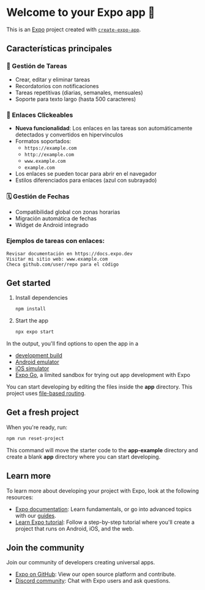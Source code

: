 # Welcome to your Expo app 👋

This is an [Expo](https://expo.dev) project created with [`create-expo-app`](https://www.npmjs.com/package/create-expo-app).

## Características principales

### 📝 Gestión de Tareas
- Crear, editar y eliminar tareas
- Recordatorios con notificaciones
- Tareas repetitivas (diarias, semanales, mensuales)
- Soporte para texto largo (hasta 500 caracteres)

### 🔗 Enlaces Clickeables
- **Nueva funcionalidad**: Los enlaces en las tareas son automáticamente detectados y convertidos en hipervínculos
- Formatos soportados:
  - `https://example.com`
  - `http://example.com`
  - `www.example.com`
  - `example.com`
- Los enlaces se pueden tocar para abrir en el navegador
- Estilos diferenciados para enlaces (azul con subrayado)

### 🗓️ Gestión de Fechas
- Compatibilidad global con zonas horarias
- Migración automática de fechas
- Widget de Android integrado

### Ejemplos de tareas con enlaces:
```
Revisar documentación en https://docs.expo.dev
Visitar mi sitio web: www.example.com
Checa github.com/user/repo para el código
```

## Get started

1. Install dependencies

   ```bash
   npm install
   ```

2. Start the app

   ```bash
   npx expo start
   ```

In the output, you'll find options to open the app in a

- [development build](https://docs.expo.dev/develop/development-builds/introduction/)
- [Android emulator](https://docs.expo.dev/workflow/android-studio-emulator/)
- [iOS simulator](https://docs.expo.dev/workflow/ios-simulator/)
- [Expo Go](https://expo.dev/go), a limited sandbox for trying out app development with Expo

You can start developing by editing the files inside the **app** directory. This project uses [file-based routing](https://docs.expo.dev/router/introduction).

## Get a fresh project

When you're ready, run:

```bash
npm run reset-project
```

This command will move the starter code to the **app-example** directory and create a blank **app** directory where you can start developing.

## Learn more

To learn more about developing your project with Expo, look at the following resources:

- [Expo documentation](https://docs.expo.dev/): Learn fundamentals, or go into advanced topics with our [guides](https://docs.expo.dev/guides).
- [Learn Expo tutorial](https://docs.expo.dev/tutorial/introduction/): Follow a step-by-step tutorial where you'll create a project that runs on Android, iOS, and the web.

## Join the community

Join our community of developers creating universal apps.

- [Expo on GitHub](https://github.com/expo/expo): View our open source platform and contribute.
- [Discord community](https://chat.expo.dev): Chat with Expo users and ask questions.
